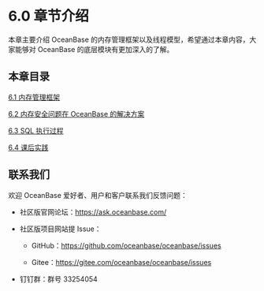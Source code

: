# 6.0 章节介绍

本章主要介绍 OceanBase 的内存管理框架以及线程模型，希望通过本章内容，大家能够对 OceanBase 的底层模块有更加深入的了解。

## 本章目录

[6.1 内存管理框架](2.ob-memry-frame.md)

[6.2 内存安全问题在 OceanBase 的解决方案](3.ob-memory-solution.md)

[6.3 SQL 执行过程](4.sql-execution-process.md)

[6.4 课后实践](5.homework.md)

## 联系我们

欢迎 OceanBase 爱好者、用户和客户联系我们反馈问题：

* 社区版官网论坛：<https://ask.oceanbase.com/>

* 社区版项目网站提 Issue：

  * GitHub：<https://github.com/oceanbase/oceanbase/issues>

  * Gitee：<https://gitee.com/oceanbase/oceanbase/issues>

* 钉钉群：群号 33254054
